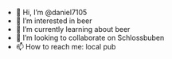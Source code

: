 - 👋 Hi, I’m @daniel7105
- 👀 I’m interested in beer
- 🌱 I’m currently learning about beer
- 💞️ I’m looking to collaborate on Schlossbuben
- 📫 How to reach me: local pub

<!---
daniel7105/daniel7105 is a ✨ special ✨ repository because its `README.md` (this file) appears on your GitHub profile.
You can click the Preview link to take a look at your changes.
--->
